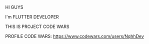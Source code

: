 HI GUYS 

I'm FLUTTER DEVELOPER

THIS IS PROJECT CODE WARS 

PROFILE CODE WARS: https://www.codewars.com/users/NqhhDev
